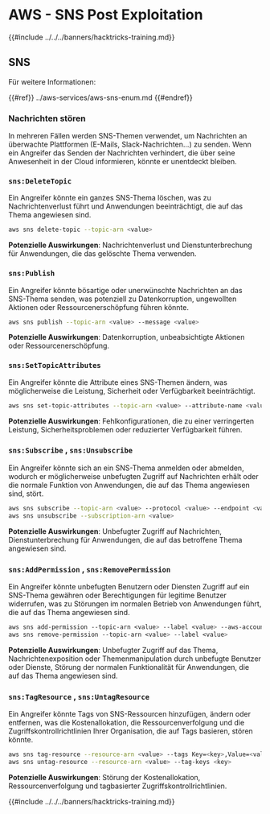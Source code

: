 # AWS - SNS Post Exploitation

{{#include ../../../banners/hacktricks-training.md}}

## SNS

Für weitere Informationen:

{{#ref}}
../aws-services/aws-sns-enum.md
{{#endref}}

### Nachrichten stören

In mehreren Fällen werden SNS-Themen verwendet, um Nachrichten an überwachte Plattformen (E-Mails, Slack-Nachrichten...) zu senden. Wenn ein Angreifer das Senden der Nachrichten verhindert, die über seine Anwesenheit in der Cloud informieren, könnte er unentdeckt bleiben.

### `sns:DeleteTopic`

Ein Angreifer könnte ein ganzes SNS-Thema löschen, was zu Nachrichtenverlust führt und Anwendungen beeinträchtigt, die auf das Thema angewiesen sind.
```bash
aws sns delete-topic --topic-arn <value>
```
**Potenzielle Auswirkungen**: Nachrichtenverlust und Dienstunterbrechung für Anwendungen, die das gelöschte Thema verwenden.

### `sns:Publish`

Ein Angreifer könnte bösartige oder unerwünschte Nachrichten an das SNS-Thema senden, was potenziell zu Datenkorruption, ungewollten Aktionen oder Ressourcenerschöpfung führen könnte.
```bash
aws sns publish --topic-arn <value> --message <value>
```
**Potenzielle Auswirkungen**: Datenkorruption, unbeabsichtigte Aktionen oder Ressourcenerschöpfung.

### `sns:SetTopicAttributes`

Ein Angreifer könnte die Attribute eines SNS-Themen ändern, was möglicherweise die Leistung, Sicherheit oder Verfügbarkeit beeinträchtigt.
```bash
aws sns set-topic-attributes --topic-arn <value> --attribute-name <value> --attribute-value <value>
```
**Potenzielle Auswirkungen**: Fehlkonfigurationen, die zu einer verringerten Leistung, Sicherheitsproblemen oder reduzierter Verfügbarkeit führen.

### `sns:Subscribe` , `sns:Unsubscribe`

Ein Angreifer könnte sich an ein SNS-Thema anmelden oder abmelden, wodurch er möglicherweise unbefugten Zugriff auf Nachrichten erhält oder die normale Funktion von Anwendungen, die auf das Thema angewiesen sind, stört.
```bash
aws sns subscribe --topic-arn <value> --protocol <value> --endpoint <value>
aws sns unsubscribe --subscription-arn <value>
```
**Potenzielle Auswirkungen**: Unbefugter Zugriff auf Nachrichten, Dienstunterbrechung für Anwendungen, die auf das betroffene Thema angewiesen sind.

### `sns:AddPermission` , `sns:RemovePermission`

Ein Angreifer könnte unbefugten Benutzern oder Diensten Zugriff auf ein SNS-Thema gewähren oder Berechtigungen für legitime Benutzer widerrufen, was zu Störungen im normalen Betrieb von Anwendungen führt, die auf das Thema angewiesen sind.
```css
aws sns add-permission --topic-arn <value> --label <value> --aws-account-id <value> --action-name <value>
aws sns remove-permission --topic-arn <value> --label <value>
```
**Potenzielle Auswirkungen**: Unbefugter Zugriff auf das Thema, Nachrichtenexposition oder Themenmanipulation durch unbefugte Benutzer oder Dienste, Störung der normalen Funktionalität für Anwendungen, die auf das Thema angewiesen sind.

### `sns:TagResource` , `sns:UntagResource`

Ein Angreifer könnte Tags von SNS-Ressourcen hinzufügen, ändern oder entfernen, was die Kostenallokation, die Ressourcenverfolgung und die Zugriffskontrollrichtlinien Ihrer Organisation, die auf Tags basieren, stören könnte.
```bash
aws sns tag-resource --resource-arn <value> --tags Key=<key>,Value=<value>
aws sns untag-resource --resource-arn <value> --tag-keys <key>
```
**Potenzielle Auswirkungen**: Störung der Kostenallokation, Ressourcenverfolgung und tagbasierter Zugriffskontrollrichtlinien.

{{#include ../../../banners/hacktricks-training.md}}
